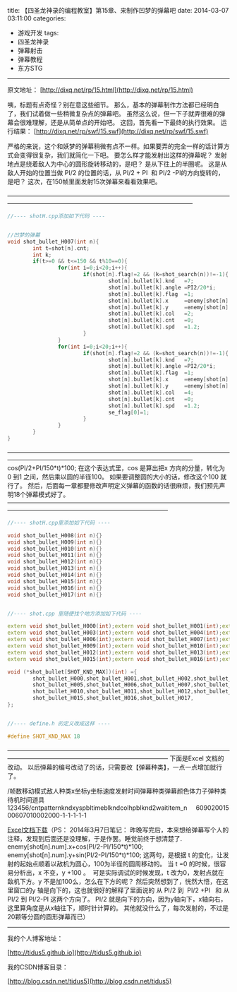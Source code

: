 title: 【四圣龙神录的编程教室】第15章、来制作凹梦的弹幕吧
date: 2014-03-07 03:11:00
categories:
- 游戏开发
tags:
- 四圣龙神录
- 弹幕射击
- 弹幕教程
- 东方STG
---
原文地址：
[http://dixq.net/rp/15.html](http://dixq.net/rp/15.html)

咦，标题有点奇怪？别在意这些细节。
那么，基本的弹幕制作方法都已经明白了，我们试着做一些稍微复杂点的弹幕吧。
虽然这么说，但一下子就弄很难的弹幕会很难理解，还是从简单点的开始吧。
这回，首先看一下最终的执行效果。
运行结果：
[http://dixq.net/rp/swf/15.swf](http://dixq.net/rp/swf/15.swf)

严格的来说，这个和妖梦的弹幕稍微有点不一样。如果要弄的完全一样的话计算方式会变得很复杂，我们就简化一下吧。
要怎么样才能发射出这样的弹幕呢？
发射地点是绕着敌人为中心的圆形旋转移动的，是吧？
是从下往上的半圈呢。
这是从敌人开始的位置当做 PI/2 的位置的话，从 PI/2 + PI  和 PI/2 -PI的方向旋转的，是吧？
这次，在150帧里面发射15次弹幕来看看效果吧。

 <!--more-->
——————————————————————————————————————————————————————————————————


```cpp
//---- shotH.cpp添加如下代码 ----


//凹梦的弹幕
void shot_bullet_H007(int n){
        int t=shot[n].cnt;
        int k;
        if(t>=0 && t<=150 && t%10==0){
                for(int i=0;i<20;i++){
                        if(shot[n].flag!=2 && (k=shot_search(n))!=-1){
                                shot[n].bullet[k].knd   =7;
                                shot[n].bullet[k].angle =PI2/20*i;
                                shot[n].bullet[k].flag  =1;
                                shot[n].bullet[k].x     =enemy[shot[n].num].x+cos(PI/2+PI/150*t)*100;
                                shot[n].bullet[k].y     =enemy[shot[n].num].y+sin(PI/2+PI/150*t)*100;
                                shot[n].bullet[k].col   =2;
                                shot[n].bullet[k].cnt   =0;
                                shot[n].bullet[k].spd   =1.2;
                        }
                }
                for(int i=0;i<20;i++){
                        if(shot[n].flag!=2 && (k=shot_search(n))!=-1){
                                shot[n].bullet[k].knd   =7;
                                shot[n].bullet[k].angle =PI2/20*i;
                                shot[n].bullet[k].flag  =1;
                                shot[n].bullet[k].x     =enemy[shot[n].num].x+cos(PI/2-PI/150*t)*100;
                                shot[n].bullet[k].y     =enemy[shot[n].num].y+sin(PI/2-PI/150*t)*100;
                                shot[n].bullet[k].col   =4;
                                shot[n].bullet[k].cnt   =0;
                                shot[n].bullet[k].spd   =1.2;
                                se_flag[0]=1;
                        }
                }
        }
}
```
——————————————————————————————————————————————————————————————————
cos(PI/2+PI/150*t)*100;
在这个表达式里，cos 是算出把x 方向的分量，转化为 0 到1 之间，然后乘以圆的半径100。
如果要调整圆的大小的话，修改这个100 就行了。
然后，后面每一章都要修改声明定义弹幕的函数的话很麻烦，我们预先声明18个弹幕模式好了。
——————————————————————————————————————————————————————————————


```cpp
//---- shotH.cpp里添加如下代码 ----

void shot_bullet_H008(int n){}
void shot_bullet_H009(int n){}
void shot_bullet_H010(int n){}
void shot_bullet_H011(int n){}
void shot_bullet_H012(int n){}
void shot_bullet_H013(int n){}
void shot_bullet_H014(int n){}
void shot_bullet_H015(int n){}
void shot_bullet_H016(int n){}
void shot_bullet_H017(int n){}


//---- shot.cpp 里随便找个地方添加如下代码 ----

extern void shot_bullet_H000(int);extern void shot_bullet_H001(int);extern void shot_bullet_H002(int);
extern void shot_bullet_H003(int);extern void shot_bullet_H004(int);extern void shot_bullet_H005(int);
extern void shot_bullet_H006(int);extern void shot_bullet_H007(int);extern void shot_bullet_H008(int);
extern void shot_bullet_H009(int);extern void shot_bullet_H010(int);extern void shot_bullet_H011(int);
extern void shot_bullet_H012(int);extern void shot_bullet_H013(int);extern void shot_bullet_H014(int);
extern void shot_bullet_H015(int);extern void shot_bullet_H016(int);extern void shot_bullet_H017(int);

void (*shot_bullet[SHOT_KND_MAX])(int) ={
        shot_bullet_H000,shot_bullet_H001,shot_bullet_H002,shot_bullet_H003,shot_bullet_H004,
        shot_bullet_H005,shot_bullet_H006,shot_bullet_H007,shot_bullet_H008,shot_bullet_H009,
        shot_bullet_H010,shot_bullet_H011,shot_bullet_H012,shot_bullet_H013,shot_bullet_H014,
        shot_bullet_H015,shot_bullet_H016,shot_bullet_H017,
};


//---- define.h 的定义改成这样 ----

#define SHOT_KND_MAX 18
```
——————————————————————————————————————————————————————————————
下面是Excel 文档的改动。
以后弹幕的编号改动了的话，只需要改【弹幕种类】，一点一点增加就行了。

/帧数移动模式敌人种类x坐标y坐标速度发射时间弹幕种类弹幕颜色体力子弹种类待机时间道具123456/cntpatternkndxyspbltimeblkndcolhpblknd2waititem_n     60902001500607010002000-1-1-1-1-1

[Excel文档下载](http://dixq.net/rp/img/15/storyH0.csv)（PS： 2014年3月7日笔记：
昨晚写完后，本来想给弹幕写个人的注释，发现到后面还是没理解，于是作罢。睡觉前终于想清楚了.
enemy[shot[n].num].x+cos(PI/2-PI/150\*t)\*100;
enemy[shot[n].num].y+sin(PI/2-PI/150\*t)\*100;
这两句，是根据 t 的变化，让发射的起始点顺着以敌机为圆心，100为半径的圆周移动的。
当 t =0 的时候，很容易分析出，x 不变，y +100 。  可是实际调试的时候发现，t 改为0，发射点就在敌机下方。y 不是加100么，怎么在下方的呢？
然后突然想到了，恍然大悟，在这里窗口的y 轴是向下的，这也就很好的解释了里面说的 从 PI/2 到  PI/2 +PI   和 从PI/2 到 PI/2-PI 这两个方向了。
PI/2 就是向下的方向，因为y轴向下，x轴向右，这里算角度是从x轴往下，顺时针计算的。
其他就没什么了，每次发射的，不过是20颗等分圆的圆形弹幕而已）

---
我的个人博客地址：

[http://tidus5.github.io](http://tidus5.github.io)

我的CSDN博客目录：

[http://blog.csdn.net/tidus5](http://blog.csdn.net/tidus5)
